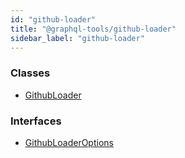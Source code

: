 ```yaml
---
id: "github-loader"
title: "@graphql-tools/github-loader"
sidebar_label: "github-loader"
---
```


### Classes

* [GithubLoader](../classes/_loaders_github_src_index_.githubloader)

### Interfaces

* [GithubLoaderOptions](../interfaces/_loaders_github_src_index_.githubloaderoptions)
